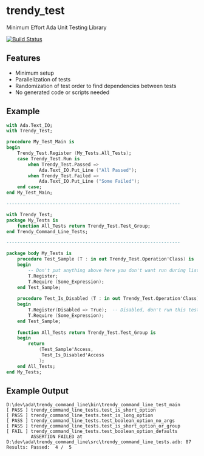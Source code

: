 # trendy_test

Minimum Effort Ada Unit Testing Library

[![Build Status](https://github.com/pyjarrett/trendy_test/actions/workflows/build.yml/badge.svg)](https://github.com/pyjarrett/trendy_test/actions)

## Features

- Minimum setup
- Parallelization of tests
- Randomization of test order to find dependencies between tests
- No generated code or scripts needed

## Example

```ada
with Ada.Text_IO;
with Trendy_Test;

procedure My_Test_Main is
begin
    Trendy_Test.Register (My_Tests.All_Tests);
    case Trendy_Test.Run is
        when Trendy_Test.Passed =>
            Ada.Text_IO.Put_Line ("All Passed");
        when Trendy_Test.Failed =>
            Ada.Text_IO.Put_Line ("Some Failed");
    end case;
end My_Test_Main;

----------------------------------------------------------------

with Trendy_Test;
package My_Tests is
    function All_Tests return Trendy_Test.Test_Group;
end Trendy_Command_Line_Tests;

----------------------------------------------------------------

package body My_Tests is
    procedure Test_Sample (T : in out Trendy_Test.Operation'Class) is
    begin
        -- Don't put anything above here you don't want run during listing/other ops.
        T.Register;
        T.Require (Some_Expression);
    end Test_Sample;
    
    procedure Test_Is_Disabled (T : in out Trendy_Test.Operation'Class) is
    begin
        T.Register(Disabled => True);  -- Disabled, don't run this test.
        T.Require (Some_Expression);
    end Test_Sample;
    
    function All_Tests return Trendy_Test.Test_Group is
    begin
        return
            (Test_Sample'Access,
             Test_Is_Disabled'Access
            );
    end All_Tests;
end My_Tests;
```

## Example Output

```
D:\dev\ada\trendy_command_line\bin\trendy_command_line_test_main
[ PASS ] trendy_command_line_tests.test_is_short_option
[ PASS ] trendy_command_line_tests.test_is_long_option
[ PASS ] trendy_command_line_tests.test_boolean_option_no_args
[ PASS ] trendy_command_line_tests.test_is_short_option_or_group
[ FAIL ] trendy_command_line_tests.test_boolean_option_defaults
         ASSERTION FAILED at D:\dev\ada\trendy_command_line\src\trendy_command_line_tests.adb: 87
Results: Passed:  4 /  5
```
